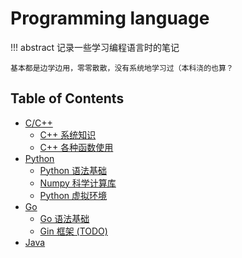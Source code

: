 # Programming language

!!! abstract
    记录一些学习编程语言时的笔记

    基本都是边学边用，零零散散，没有系统地学习过（本科浇的也算？

## Table of Contents

- [C/C++](c_cpp)
    - [C++ 系统知识](c_cpp/system_knowledge)
    - [C++ 各种函数使用](c_cpp/function)
- [Python](python)
    - [Python 语法基础](python/basic)
    - [Numpy 科学计算库](python/numpy)
    - [Python 虚拟环境](python/virtual)
- [Go](go)
    - [Go 语法基础](go/basic)
    - [Gin 框架 (TODO)](go/gin)
- [Java](java/)